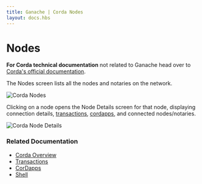 ```yaml
---
title: Ganache | Corda Nodes
layout: docs.hbs
---
```

# Nodes

<p class="alert alert-info"><i class="far fa-info-circle"></i> <strong>For Corda technical documentation</strong> not related to Ganache head over to <a href="https://docs.corda.net/docs/corda-os/4.4.html">Corda's official documentation</a>.</p>

The Nodes screen lists all the nodes and notaries on the network.

![Corda Nodes](/img/docs/ganache/corda/nodes.png)

Clicking on a node opens the Node Details screen for that node, displaying connection details, [transactions](/docs/ganache/corda/transactions), [cordapps](/docs/ganache/corda/cordapps), and connected nodes/notaries.

![Corda Node Details](/img/docs/ganache/corda/node-details.png)


### Related Documentation

* [Corda Overview](/docs/ganache/corda/workspace-overview)
* [Transactions](/docs/ganache/corda/transactions)
* [CorDapps](/docs/ganache/corda/cordapps)
* [Shell](/docs/ganache/corda/shell)
